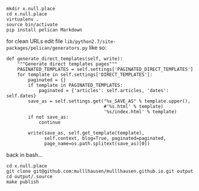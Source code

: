     mkdir x.null.place
    cd x.null.place
    virtualenv .
    source bin/activate
    pip install pelican Markdown

for clean URLs edit file `lib/python2.7/site-packages/pelican/generators.py` like so:

    def generate_direct_templates(self, write):
        """Generate direct templates pages"""
        PAGINATED_TEMPLATES = self.settings['PAGINATED_DIRECT_TEMPLATES']
        for template in self.settings['DIRECT_TEMPLATES']:
            paginated = {}
            if template in PAGINATED_TEMPLATES:
                paginated = {'articles': self.articles, 'dates': self.dates}
            save_as = self.settings.get("%s_SAVE_AS" % template.upper(),
                                        #'%s.html' % template)
                                        '%s/index.html' % template)
            if not save_as:
                continue

            write(save_as, self.get_template(template),
                  self.context, blog=True, paginated=paginated,
                  page_name=os.path.splitext(save_as)[0])

back in bash...

    cd x.null.place
    git clone git@github.com:mulllhausen/mulllhausen.github.io.git output
    cd output/.source
    make publish

